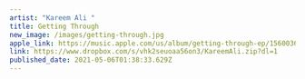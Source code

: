```yaml
---
artist: "Kareem Ali "
title: Getting Through
new_image: /images/getting-through.jpg
apple_link: https://music.apple.com/us/album/getting-through-ep/1560036442
link: https://www.dropbox.com/s/vhk2seuoaa56on3/KareemAli.zip?dl=1
published_date: 2021-05-06T01:38:33.629Z
---
```

